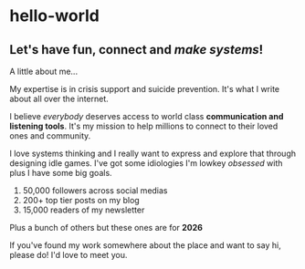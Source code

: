 # hello-world
## Let's have fun, connect and *make systems*!
A little about me...

My expertise is in crisis support and suicide prevention. It's what I write about all over the internet.

I believe *everybody* deserves access to world class **communication and listening tools**. It's my mission to help millions to connect to their loved ones and community.

I love systems thinking and I really want to express and explore that through designing idle games. I've got some idiologies I'm lowkey *obsessed* with plus I have some big goals.
1. 50,000 followers across social medias
2. 200+ top tier posts on my blog
3. 15,000 readers of my newsletter

Plus a bunch of others but these ones are for **2026**

If you've found my work somewhere about the place and want to say hi, please do! I'd love to meet you. 

